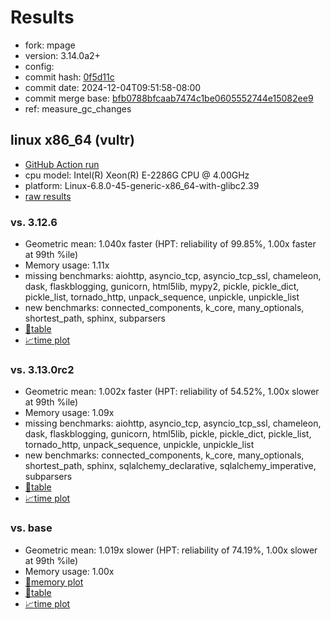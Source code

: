 # Results

- fork: mpage
- version: 3.14.0a2+
- config: 
- commit hash: [0f5d11c](https://github.com/mpage/cpython/commit/0f5d11c)
- commit date: 2024-12-04T09:51:58-08:00
- commit merge base: [bfb0788bfcaab7474c1be0605552744e15082ee9](https://github.com/mpage/cpython/commit/bfb0788bfcaab7474c1be0605552744e15082ee9)
- ref: measure_gc_changes

## linux x86_64 (vultr)

- [GitHub Action run](https://github.com/facebookexperimental/free-threading-benchmarking/actions/runs/12165513391)
- cpu model: Intel(R) Xeon(R) E-2286G CPU @ 4.00GHz
- platform: Linux-6.8.0-45-generic-x86_64-with-glibc2.39
- [raw results](bm-20241204-vultr-x86_64-mpage-measure_gc_changes-3.14.0a2%2B-0f5d11c.json)

### vs. 3.12.6

- Geometric mean: 1.040x faster (HPT: reliability of 99.85%, 1.00x faster at 99th %ile)
- Memory usage: 1.11x
- missing benchmarks: aiohttp, asyncio_tcp, asyncio_tcp_ssl, chameleon, dask, flaskblogging, gunicorn, html5lib, mypy2, pickle, pickle_dict, pickle_list, tornado_http, unpack_sequence, unpickle, unpickle_list
- new benchmarks: connected_components, k_core, many_optionals, shortest_path, sphinx, subparsers
- [📄table](bm-20241204-vultr-x86_64-mpage-measure_gc_changes-3.14.0a2%2B-0f5d11c-vs-3.12.6.md)
- [📈time plot](bm-20241204-vultr-x86_64-mpage-measure_gc_changes-3.14.0a2%2B-0f5d11c-vs-3.12.6.svg)

### vs. 3.13.0rc2

- Geometric mean: 1.002x faster (HPT: reliability of 54.52%, 1.00x slower at 99th %ile)
- Memory usage: 1.09x
- missing benchmarks: aiohttp, asyncio_tcp, asyncio_tcp_ssl, chameleon, dask, flaskblogging, gunicorn, html5lib, pickle, pickle_dict, pickle_list, tornado_http, unpack_sequence, unpickle, unpickle_list
- new benchmarks: connected_components, k_core, many_optionals, shortest_path, sphinx, sqlalchemy_declarative, sqlalchemy_imperative, subparsers
- [📄table](bm-20241204-vultr-x86_64-mpage-measure_gc_changes-3.14.0a2%2B-0f5d11c-vs-3.13.0rc2.md)
- [📈time plot](bm-20241204-vultr-x86_64-mpage-measure_gc_changes-3.14.0a2%2B-0f5d11c-vs-3.13.0rc2.svg)

### vs. base

- Geometric mean: 1.019x slower (HPT: reliability of 74.19%, 1.00x slower at 99th %ile)
- Memory usage: 1.00x
- [🧠memory plot](bm-20241204-vultr-x86_64-mpage-measure_gc_changes-3.14.0a2%2B-0f5d11c-vs-base-mem.svg)
- [📄table](bm-20241204-vultr-x86_64-mpage-measure_gc_changes-3.14.0a2%2B-0f5d11c-vs-base.md)
- [📈time plot](bm-20241204-vultr-x86_64-mpage-measure_gc_changes-3.14.0a2%2B-0f5d11c-vs-base.svg)

